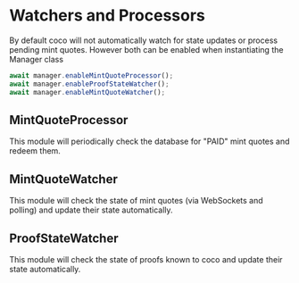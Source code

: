 # Watchers and Processors

By default coco will not automatically watch for state updates or process pending mint quotes. However both can be enabled when instantiating the Manager class

```ts
await manager.enableMintQuoteProcessor();
await manager.enableProofStateWatcher();
await manager.enableMintQuoteWatcher();
```

## MintQuoteProcessor

This module will periodically check the database for "PAID" mint quotes and redeem them.

## MintQuoteWatcher

This module will check the state of mint quotes (via WebSockets and polling) and update their state automatically.

## ProofStateWatcher

This module will check the state of proofs known to coco and update their state automatically.
